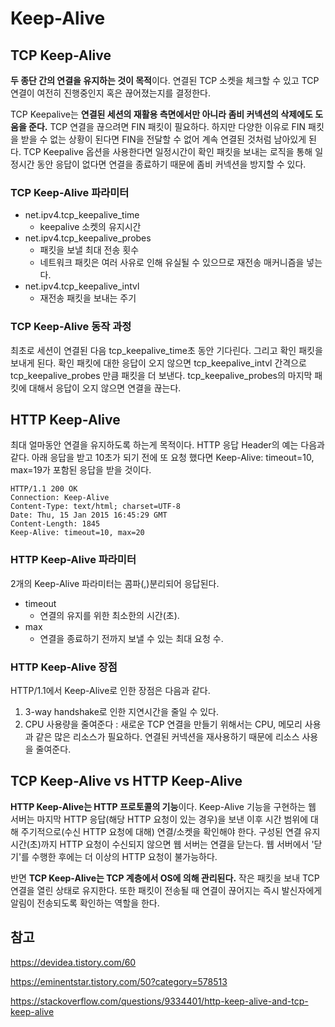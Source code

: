 # Keep-Alive


## TCP Keep-Alive
**두 종단 간의 연결을 유지하는 것이 목적**이다. 연결된 TCP 소켓을 체크할 수 있고 TCP 연결이 여전히 진행중인지 혹은 끊어졌는지를 결정한다.

TCP Keepalive는 **연결된 세션의 재활용 측면에서만 아니라 좀비 커넥션의 삭제에도 도움을 준다.** TCP 연결을 끊으려면 FIN 패킷이 필요하다. 하지만 다양한 이유로 FIN 패킷을 받을 수 없는 상황이 된다면 FIN을 전달할 수 없어 계속 연결된 것처럼 남아있게 된다. TCP Keepalive 옵션을 사용한다면 일정시간이 확인 패킷을 보내는 로직을 통해 일정시간 동안 응답이 없다면 연결을 종료하기 때문에 좀비 커넥션을 방지할 수 있다.

### TCP Keep-Alive 파라미터
* net.ipv4.tcp_keepalive_time
  * keepalive 소켓의 유지시간
* net.ipv4.tcp_keepalive_probes
  * 패킷을 보낼 최대 전송 횟수
  * 네트워크 패킷은 여러 사유로 인해 유실될 수 있으므로 재전송 매커니즘을 넣는다.
* net.ipv4.tcp_keepalive_intvl
  * 재전송 패킷을 보내는 주기

### TCP Keep-Alive 동작 과정
최초로 세션이 연결된 다음 tcp_keepalive_time초 동안 기다린다. 그리고 확인 패킷을 보내게 된다. 확인 패킷에 대한 응답이 오지 않으면 tcp_keepalive_intvl 간격으로 tcp_keepalive_probes 만큼 패킷을 더 보낸다. tcp_keepalive_probes의 마지막 패킷에 대해서 응답이 오지 않으면 연결을 끊는다.
 
## HTTP Keep-Alive
최대 얼마동안 연결을 유지하도록 하는게 목적이다. HTTP 응답 Header의 예는 다음과 같다. 아래 응답을 받고 10초가 되기 전에 또 요청 했다면 Keep-Alive: timeout=10, max=19가 포함된 응답을 받을 것이다.

```
HTTP/1.1 200 OK
Connection: Keep-Alive
Content-Type: text/html; charset=UTF-8
Date: Thu, 15 Jan 2015 16:45:29 GMT
Content-Length: 1845
Keep-Alive: timeout=10, max=20
```

### HTTP Keep-Alive 파라미터
2개의 Keep-Alive 파라미터는 콤파(,)분리되어 응답된다.
* timeout
  * 연결의 유지를 위한 최소한의 시간(초).
* max
  * 연결을 종료하기 전까지 보낼 수 있는 최대 요청 수.

### HTTP Keep-Alive 장점
HTTP/1.1에서 Keep-Alive로 인한 장점은 다음과 같다.
1. 3-way handshake로 인한 지연시간을 줄일 수 있다.
2. CPU 사용량을 줄여준다 : 새로운 TCP 연결을 만들기 위해서는 CPU, 메모리 사용과 같은 많은 리소스가 필요하다. 연결된 커넥션을 재사용하기 때문에 리소스 사용을 줄여준다.

## TCP Keep-Alive vs HTTP Keep-Alive
**HTTP Keep-Alive는 HTTP 프로토콜의 기능**이다. Keep-Alive 기능을 구현하는 웹 서버는 마지막 HTTP 응답(해당 HTTP 요청이 있는 경우)을 보낸 이후 시간 범위에 대해 주기적으로(수신 HTTP 요청에 대해) 연결/소켓을 확인해야 한다. 구성된 연결 유지 시간(초)까지 HTTP 요청이 수신되지 않으면 웹 서버는 연결을 닫는다. 웹 서버에서 '닫기'를 수행한 후에는 더 이상의 HTTP 요청이 불가능하다. 

반면 **TCP Keep-Alive는 TCP 계층에서 OS에 의해 관리된다.** 작은 패킷을 보내 TCP 연결을 열린 상태로 유지한다. 또한 패킷이 전송될 때 연결이 끊어지는 즉시 발신자에게 알림이 전송되도록 확인하는 역할을 한다.

## 참고
https://devidea.tistory.com/60

https://eminentstar.tistory.com/50?category=578513

https://stackoverflow.com/questions/9334401/http-keep-alive-and-tcp-keep-alive


